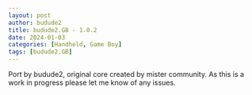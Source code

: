 ```yaml
---
layout: post
author: budude2
title: budude2.GB - 1.0.2
date: 2024-01-03
categories: [Handheld, Game Boy]
tags: [budude2.GB]
---
```

Port by budude2, original core created by mister community. As this is a work in progress please let me know of any issues.
